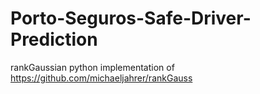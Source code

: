 # Porto-Seguros-Safe-Driver-Prediction
rankGaussian python implementation of https://github.com/michaeljahrer/rankGauss
